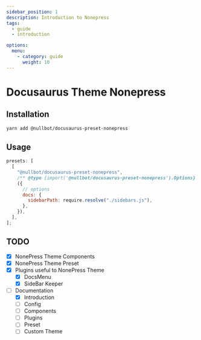 ```yaml
---
sidebar_position: 1
description: Introduction to Nonepress
tags:
  - guide
  - introduction

options:
  menu:
    - category: guide
      weight: 10
---
```


# Docusaurus Theme Nonepress

## Installation

```bash
yarn add @nullbot/docusaurus-preset-nonepress
```

## Usage

```js title="docusaurus.config.js" showLineNumbers
presets: [
  [
    "@nullbot/docusaurus-preset-nonepress",
    /** @type {import('@nullbot/docusaurus-preset-nonepress').Options} */
    ({
      // options
      docs: {
        sidebarPath: require.resolve("./sidebars.js"),
      },
    }),
  ],
];
```

## TODO

- [x] NonePress Theme Components
- [x] NonePress Theme Preset
- [x] Plugins useful to NonePress Theme
  - [x] DocsMenu
  - [x] SideBar Keeper
- [ ] Documentation
  - [x] Introduction
  - [ ] Config
  - [ ] Components
  - [ ] Plugins
  - [ ] Preset
  - [ ] Custom Theme
